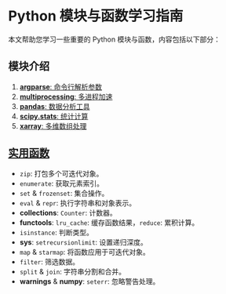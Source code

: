 # Python 模块与函数学习指南

本文帮助您学习一些重要的 Python 模块与函数，内容包括以下部分：

## 模块介绍
1. [**argparse**: 命令行解析参数](argparse.py)
2. [**multiprocessing**: 多进程加速](multiprocessing.py)
3. [**pandas**: 数据分析工具](pandas.py)
4. [**scipy.stats**: 统计计算](scipy.py)
5. [**xarray**: 多维数组处理](xarray.py)

## [实用函数](useful_function.py)
- `zip`: 打包多个可迭代对象。
- `enumerate`: 获取元素索引。
- `set` & `frozenset`: 集合操作。
- `eval` & `repr`: 执行字符串和对象表示。
- **collections**: `Counter`: 计数器。
- **functools**: `lru_cache`: 缓存函数结果，`reduce`: 累积计算。
- `isinstance`: 判断类型。
- **sys**: `setrecursionlimit`: 设置递归深度。
- `map` & `starmap`: 将函数应用于可迭代对象。
- `filter`: 筛选数据。
- `split` & `join`: 字符串分割和合并。
- **warnings** & **numpy**: `seterr`: 忽略警告处理。
